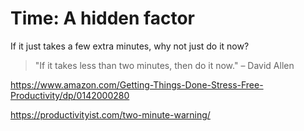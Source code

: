 # Time: A hidden factor

If it just takes a few extra minutes, why not just do it now?

> "If it takes less than two minutes, then do it now." – David Allen

https://www.amazon.com/Getting-Things-Done-Stress-Free-Productivity/dp/0142000280

https://productivityist.com/two-minute-warning/

